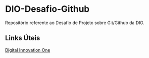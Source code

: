 # DIO-Desafio-Github
Repositório referente ao Desafio de Projeto sobre Git/Github da DIO.

## Links Úteis
[Digital Innovation One](https://www.dio.me/)
